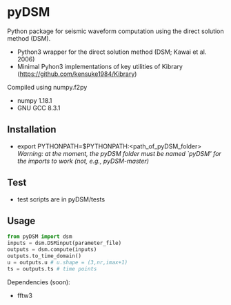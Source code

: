 # pyDSM
Python package for seismic waveform computation using the direct solution method (DSM).
- Python3 wrapper for the direct solution method (DSM; Kawai et al. 2006)
- Minimal Pyhon3 implementations of key utilities of Kibrary (https://github.com/kensuke1984/Kibrary)

Compiled using numpy.f2py
- numpy 1.18.1
- GNU GCC 8.3.1

## Installation
- export PYTHONPATH=$PYTHONPATH:<path_of_pyDSM_folder> <br/>
*Warning: at the moment, the pyDSM folder must be named `pyDSM' for the imports to work (not, e.g., pyDSM-master)*

## Test
- test scripts are in pyDSM/tests

## Usage
```python
from pyDSM import dsm
inputs = dsm.DSMinput(parameter_file)
outputs = dsm.compute(inputs)
outputs.to_time_domain()
u = outputs.u # u.shape = (3,nr,imax+1)
ts = outputs.ts # time points
```

Dependencies (soon):
- fftw3
